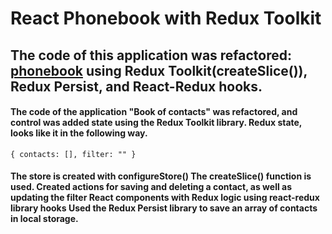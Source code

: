 # React Phonebook with Redux Toolkit

## The code of this application was refactored: [phonebook](https://github.com/GnatykOleg/react-phonebook-start-with-hooks) using Redux Toolkit(createSlice()), Redux Persist, and React-Redux hooks.

#### The code of the application "Book of contacts" was refactored, and control was added state using the Redux Toolkit library. Redux state, looks like it in the following way.

`{ contacts: [], filter: "" } `

#### The store is created with configureStore() The createSlice() function is used. Created actions for saving and deleting a contact, as well as updating the filter React components with Redux logic using react-redux library hooks Used the Redux Persist library to save an array of contacts in local storage.


